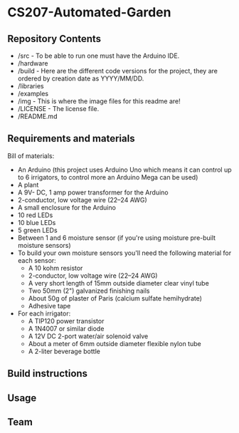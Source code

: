 # CS207-Automated-Garden
## Repository Contents 
- /src - To be able to run one must have the Arduino IDE.
- /hardware 
- /build - Here are the different code versions for the project, they are ordered by creation date as YYYY/MM/DD. 
- /libraries 
- /examples 
- /img - This is where the image files for this readme are!
- /LICENSE - The license file.
- /README.md  

## Requirements and materials
Bill of materials: 
- An Arduino (this project uses Arduino Uno which means it can control up to 6 irrigators, to control more an Arduino Mega can be used)
- A plant 
- A 9V-  DC, 1 amp power transformer for the Arduino
- 2-conductor, low voltage wire (22–24 AWG)
- A small enclosure for the Arduino 
- 10 red LEDs 
- 10 blue LEDs 
- 5 green LEDs 
- Between 1 and 6 moisture sensor (if you're using moisture pre-built moisture sensors)
- To build your own moisture sensors you'll need the following material for each sensor: 
  - A 10 kohm resistor 
  - 2-conductor, low voltage wire (22–24 AWG)
  - A very short length of 15mm outside diameter clear vinyl tube
  - Two 50mm (2") galvanized finishing nails
  - About 50g of plaster of Paris (calcium sulfate hemihydrate) 
  - Adhesive tape
- For each irrigator: 
  - A TIP120 power transistor
  - A 1N4007 or similar diode
  - A 12V DC 2-port water/air solenoid valve
  - About a meter of 6mm outside diameter flexible nylon tube 
  - A 2-liter beverage bottle 
  
## Build instructions 

## Usage 

## Team 
